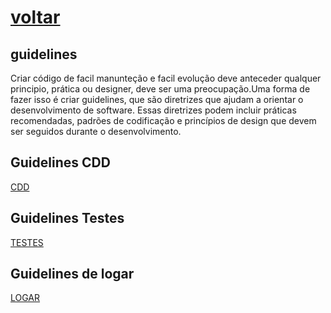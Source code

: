 # [voltar](readme.md)

## guidelines

Criar código de facil manunteção e facil evolução deve anteceder qualquer principio, prática ou designer, deve ser uma preocupação.Uma forma de fazer isso é criar guidelines, que são diretrizes que ajudam a orientar o desenvolvimento de software. Essas diretrizes podem incluir práticas recomendadas, padrões de codificação e princípios de design que devem ser seguidos durante o desenvolvimento.


## Guidelines CDD

[CDD](guideLineCdd.md)

## Guidelines Testes

[TESTES](guideLineTeste.md)


## Guidelines de logar

[LOGAR](guideLineLogar.md)
